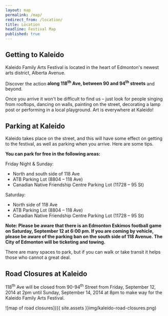 ```yaml
---
layout: map
permalink: /map/
redirect_from: /location/
title: Location
headline: Festival Map
published: true
---
```




## Getting to Kaleido

Kaleido Family Arts Festival is located in the heart of Edmonton's newest arts district, Alberta Avenue.

Discover the action **along 118<sup>th</sup> Ave, between 90 and 94<sup>th</sup> streets** and beyond. <!-- You can view our full venue list and map here. -->

Once you arrive it won't be difficult to find us – just look for people singing from rooftops, dancing on walls, painting on the street, decorating a lamp post or performing in a local playground. Art is everywhere at Kaleido!

<!-- ## Where to Park?
As roads are closed, you'll need to give some thought to available parking. You can find out about all of that on our road closure and parking page here. -->

## Parking at Kaleido

Kaleido takes place on the street, and this will have some effect on getting to the festival, as well as parking when you arrive. Here are some tips.

**You can park for free in the following areas:**

Friday Night & Sunday:
- North and south side of 118 Ave
- ATB Parking Lot (8804 – 118 Ave)
- Canadian Native Friendship Centre Parking Lot (11728 – 95 St)

Saturday:
- North side of 118 Ave
- ATB Parking Lot (8804 – 118 Ave)
- Canadian Native Friendship Centre Parking Lot (11728 – 95 St)

**Note: Please be aware that there is an Edmonton Eskimos football game on Saturday, September 12 at 6:00 pm. If you are coming by vehicle, please be aware of the parking ban on the south side of 118 Avenue. The City of Edmonton will be ticketing and towing.**

There are many spaces to park, but if you can walk or take transit it helps those who cannot a great deal.


## Road Closures at Kaleido

118<sup>th</sup> Ave will be closed from 90-94<sup>th</sup> Street from Friday, September 12, 2014 at 2pm until Sunday, September 14, 2014 at 8pm to make way for the Kaleido Family Arts Festival.

![map of road closures]({{ site.assets }}img/kaleido-road-closures.png)
